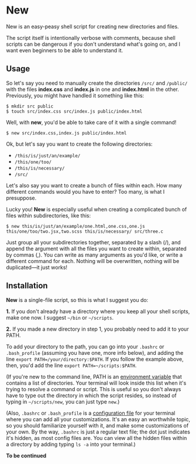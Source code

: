 # New

New is an easy-peasy shell script for creating new directories and files.

The script itself is intentionally verbose with comments, because shell scripts can be dangerous if you don't understand what's going on, and I want even beginners to be able to understand it.

## Usage

So let's say you need to manually create the directories `/src/` and `/public/` with the files **index.css** and **index.js** in one and **index.html** in the other. Previously, you might have handled it something like this:

```shell-script
$ mkdir src public
$ touch src/index.css src/index.js public/index.html
```

Well, with **new**, you'd be able to take care of it with a single command!

```shell-script
$ new src/index.css,index.js public/index.html
```

Ok, but let's say you want to create the following directories:
 - `/this/is/just/an/example/`
 - `/this/one/too/`
 - `/this/is/necessary/`
 - `/src/`
 
Let's also say you want to create a bunch of files within each. How many different commands would you have to enter? Too many, is what I presuppose.

Lucky you! **New** is especially useful when creating a complicated bunch of files within subdirectories, like this:

```shell-script
$ new this/is/just/an/example/one.html,one.css,one.js this/one/too/two.jsx,two.scss this/is/necessary/ src/three.c
```

Just group all your subdirectories together, separated by a slash (/), and append the argument with all the files you want to create within, separated by commas (,). You can write as many arguments as you'd like, or write a different command for each. Nothing will be overwritten, nothing will be duplicated—it just works!

## Installation

**New** is a single-file script, so this is what I suggest you do:

**1.** If you don't already have a directory where you keep all your shell scripts, make one now. I suggest `~/bin` or `~/scripts`.

**2.** If you made a new directory in step 1, you probably need to add it to your PATH.

   To add your directory to the path, you can go into your `.bashrc` or `.bash_profile` (assuming you have one, more info below), and adding the line `export PATH=/your/directory:$PATH`. If you follow the example above, then, you'd add the line `export PATH=~/scripts:$PATH`.

   (If you're new to the command line, PATH is an [environment variable] that contains a list of directories. Your terminal will look inside this list when it's trying to resolve a command or script. This is useful so you don't always have to type out the directory in which the script resides, so instead of typing in `~/scripts/new`, you can just type `new`.) 
   
   (Also, `.bashrc` or `.bash_profile` is a [configuration file] for your terminal where you can add all your customizations. It's an easy an worthwhile topic, so you should familiarize yourself with it, and make some customizations of your own. By the way, `.bashrc` is just a regular text file; the dot just indicates it's hidden, as most config files are. You can view all the hidden files within a directory by adding typing `ls -a` into your terminal.)
   
   **To be continued**




[environment variable]: https://codeburst.io/linux-environment-variables-53cea0245dc9
[configuration file]: https://www.maketecheasier.com/what-is-bashrc/
